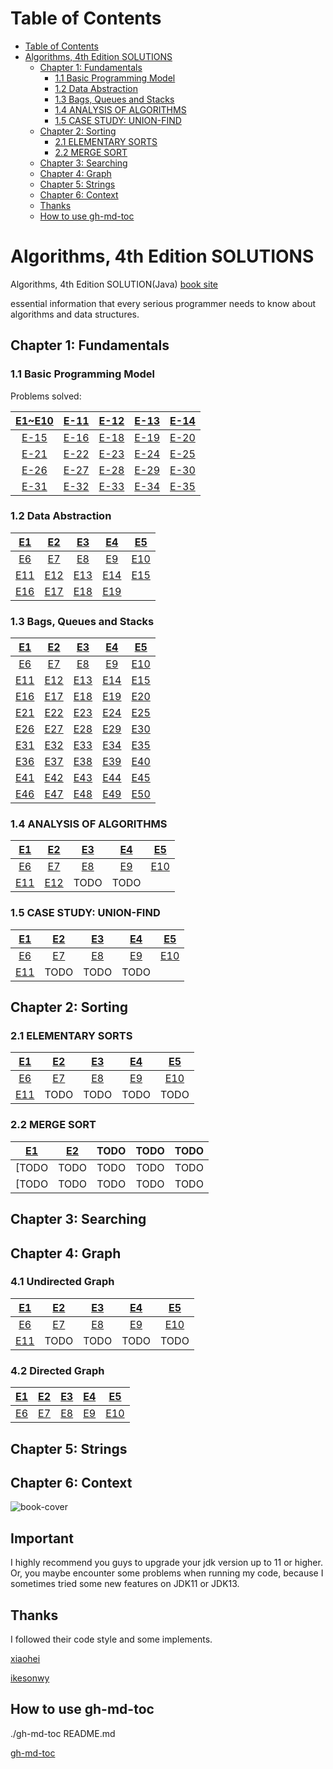 Table of Contents
=================

* [Table of Contents](#table-of-contents)
* [Algorithms, 4th Edition SOLUTIONS](#algorithms-4th-edition-solutions)
  * [Chapter 1: Fundamentals](#chapter-1-fundamentals)
    * [1\.1 Basic Programming Model](#11-basic-programming-model)
    * [1\.2 Data Abstraction](#12-data-abstraction)
    * [1\.3 Bags, Queues and Stacks](#13-bags-queues-and-stacks)
    * [1\.4 ANALYSIS OF ALGORITHMS](#14-analysis-of-algorithms)
    * [1\.5 CASE STUDY: UNION\-FIND](#15-case-study-union-find)
  * [Chapter 2: Sorting](#chapter-2-sorting)
    * [2\.1 ELEMENTARY SORTS](#21-elementary-sorts)
    * [2\.2 MERGE SORT](#22-merge-sort)
  * [Chapter 3: Searching](#chapter-3-searching)
  * [Chapter 4: Graph](#chapter-4-graph)
  * [Chapter 5: Strings](#chapter-5-strings)
  * [Chapter 6: Context](#chapter-6-context)
  * [Thanks](#thanks)
  * [How to use gh\-md\-toc](#how-to-use-gh-md-toc)



# Algorithms, 4th Edition SOLUTIONS

Algorithms, 4th Edition SOLUTION(Java) [book site](https://algs4.cs.princeton.edu/home/)

essential information that every serious programmer needs to know about algorithms and data structures.

## Chapter 1: Fundamentals

###  1.1 Basic Programming Model

Problems solved:

| [E1~E10](./Ch_1_1/Ex_1_1.md)  | [E-11](./Ch_1_1/Ex_1_1_11.md)    | [E-12](./Ch_1_1/Ex_1_1_12.md)    | [E-13](./Ch_1_1/Ex_1_1_13.md)    | [E-14](./Ch_1_1/Ex_1_1_14.md)    |
| :----: | :----: | :----: | :----: | :----: |
| [E-15](./Ch_1_1/Ex_1_1_15.md) | [E-16](./Ch_1_1/Ex_1_1_16.md)    | [E-18](./Ch_1_1/Ex_1_1_18.md)    | [E-19](./Ch_1_1/Ex_1_1_19.md)    | [E-20](./Ch_1_1/Ex_1_1_20.md)   |
| [E-21](./Ch_1_1/Ex_1_1_21.md)   | [E-22](./Ch_1_1/Ex_1_1_22.md)   | [E-23](./Ch_1_1/Ex_1_1_23.md)   | [E-24](./Ch_1_1/Ex_1_1_24.md)   | [E-25](./Ch_1_1/Ex_1_1_25.md)   |
| [E-26](./Ch_1_1/Ex_1_1_26.md)   | [E-27](./Ch_1_1/Ex_1_1_27.md)   | [E-28](./Ch_1_1/Ex_1_1_28.md)   | [E-29](./Ch_1_1/Ex_1_1_29.md)| [E-30](./Ch_1_1/Ex_1_1_30.md)|
|[E-31](./Ch_1_1/Ex_1_1_31.md) | [E-32](./Ch_1_1/Ex_1_1_32.md)|[E-33](./Ch_1_1/Ex_1_1_33.md)| [E-34](./Ch_1_1/Ex_1_1_34.md)| [E-35](./Ch_1_1/Ex_1_1_35.md)|

### 1.2 Data Abstraction

|[E1](./Ch_1_2/Ex_1_2_01.md)|[E2](./Ch_1_2/Ex_1_2_02.md)|[E3](./Ch_1_2/Ex_1_2_03.md)|[E4](./Ch_1_2/Ex_1_2_04.md)|[E5](./Ch_1_2/Ex_1_2_05.md)|
| :----: | :----: | :----: | :----: | :----: |
|[E6](./Ch_1_2/Ex_1_2_06.md)|[E7](./Ch_1_2/Ex_1_2_07.md)|[E8](./Ch_1_2/Ex_1_2_08.md)|[E9](./Ch_1_2/Ex_1_2_09.md)|[E10](./Ch_1_2/Ex_1_2_10.md)|
|[E11](./Ch_1_2/Ex_1_2_11.md)|[E12](./Ch_1_2/Ex_1_2_12.md)|[E13](./Ch_1_2/Ex_1_2_13.md)|[E14](./Ch_1_2/Ex_1_2_14.md)|[E15](./Ch_1_2/Ex_1_2_15.md)|
|[E16](./Ch_1_2/Ex_1_2_16.md)|[E17](./Ch_1_2/Ex_1_2_17.md)|[E18](./Ch_1_2/Ex_1_2_18.md)|[E19](./Ch_1_2/Ex_1_2_19.md)|      |

### 1.3 Bags, Queues and Stacks

|[E1](./Ch_1_3/Ex_1_3_01.md)|[E2](./Ch_1_3/Ex_1_3_02.md)|[E3](./Ch_1_3/Ex_1_3_03.md)|[E4](./Ch_1_3/Ex_1_3_04.md)|[E5](./Ch_1_3/Ex_1_3_05.md)|
| :----: | :----: | :----: | :----: | :----: |
|[E6](./Ch_1_3/Ex_1_3_06.md)|[E7](./Ch_1_3/Ex_1_3_07.md)|[E8](./Ch_1_3/Ex_1_3_08.md)|[E9](./Ch_1_3/Ex_1_3_09.md)|[E10](./Ch_1_3/Ex_1_3_10.md)|
|[E11](./Ch_1_3/Ex_1_3_11.md)|[E12](./Ch_1_3/Ex_1_3_12.md)|[E13](./Ch_1_3/Ex_1_3_13.md)|[E14](./Ch_1_3/Ex_1_3_14.md)|[E15](./Ch_1_3/Ex_1_3_15.md)|
|[E16](./Ch_1_3/Ex_1_3_16.md)|[E17](./Ch_1_3/Ex_1_3_17.md)|[E18](./Ch_1_3/Ex_1_3_18.md)|[E19](./Ch_1_3/Ex_1_3_19.md)|[E20](./Ch_1_3/Ex_1_3_20.md)|
|[E21](./Ch_1_3/Ex_1_3_21.md)|[E22](./Ch_1_3/Ex_1_3_22.md)|[E23](./Ch_1_3/Ex_1_3_23.md)|[E24](./Ch_1_3/Ex_1_3_24.md)|[E25](./Ch_1_3/Ex_1_3_25.md)|
|[E26](./Ch_1_3/Ex_1_3_26.md)|[E27](./Ch_1_3/Ex_1_3_27.md)|[E28](./Ch_1_3/Ex_1_3_28.md)|[E29](./Ch_1_3/Ex_1_3_29.md)|[E30](./Ch_1_3/Ex_1_3_30.md)|
|[E31](./Ch_1_3/Ex_1_3_31.md)|[E32](./Ch_1_3/Ex_1_3_32.md)|[E33](./Ch_1_3/Ex_1_3_33.md)|[E34](./Ch_1_3/Ex_1_3_34.md)|[E35](./Ch_1_3/Ex_1_3_35.md)|
|[E36](./Ch_1_3/Ex_1_3_36.md)|[E37](./Ch_1_3/Ex_1_3_37.md)|[E38](./Ch_1_3/Ex_1_3_38.md)|[E39](./Ch_1_3/Ex_1_3_39.md)|[E40](./Ch_1_3/Ex_1_3_40.md)|
|[E41](./Ch_1_3/Ex_1_3_41.md)|[E42](./Ch_1_3/Ex_1_3_42.md)|[E43](./Ch_1_3/Ex_1_3_43.md)|[E44](./Ch_1_3/Ex_1_3_44.md)|[E45](./Ch_1_3/Ex_1_3_45.md)|
|[E46](./Ch_1_3/Ex_1_3_46.md)|[E47](./Ch_1_3/Ex_1_3_47.md)|[E48](./Ch_1_3/Ex_1_3_48.md)|[E49](./Ch_1_3/Ex_1_3_49.md)|[E50](./Ch_1_3/Ex_1_3_50.md)|

### 1.4 ANALYSIS OF ALGORITHMS

|[E1](./Ch_1_4/Ex_1_4_01.md)|[E2](./Ch_1_4/Ex_1_4_02.md)|[E3](./Ch_1_4/Ex_1_4_03.md)|[E4](./Ch_1_4/Ex_1_4_04.md)|[E5](./Ch_1_4/Ex_1_4_05.md)|
| :----: | :----: | :----: | :----: | :----: |
|[E6](./Ch_1_4/Ex_1_4_06.md)|[E7](./Ch_1_4/Ex_1_4_07.md)|[E8](./Ch_1_4/Ex_1_4_08.md)|[E9](./Ch_1_4/Ex_1_4_09.md)|[E10](./Ch_1_4/Ex_1_4_10.md)|
|[E11](./Ch_1_4/Ex_1_4_11.md)|[E12](./Ch_1_4/Ex_1_4_12.md)|TODO|TODO|

### 1.5 CASE STUDY: UNION-FIND

|[E1](./Ch_1_5/Ex_1_5_01.md)|[E2](./Ch_1_5/Ex_1_5_02.md)|[E3](./Ch_1_5/Ex_1_5_03.md)|[E4](./Ch_1_5/Ex_1_5_04.md)|[E5](./Ch_1_5/Ex_1_5_05.md)|
| :----: | :----: | :----: | :----: | :----: |
|[E6](./Ch_1_5/Ex_1_5_06.md)|[E7](./Ch_1_5/Ex_1_5_07.md)|[E8](./Ch_1_5/Ex_1_5_08.md)|[E9](./Ch_1_5/Ex_1_5_09.md)|[E10](./Ch_1_5/Ex_1_5_10.md)|
|[E11](./Ch_1_5/Ex_1_5_11.md)|TODO|TODO|TODO|

## Chapter 2: Sorting

### 2.1 ELEMENTARY SORTS

|[E1](./Ch_2_1/Ex_2_1_01.md)|[E2](./Ch_2_1/Ex_2_1_02.md)|[E3](./Ch_2_1/Ex_2_1_03.md)|[E4](./Ch_2_1/Ex_2_1_04.md)|[E5](./Ch_2_1/Ex_2_1_05.md)|
| :----: | :----: | :----: | :----: | :----: |
|[E6](./Ch_2_1/Ex_2_1_06.md)|[E7](./Ch_2_1/Ex_2_1_07.md)|[E8](./Ch_2_1/Ex_2_1_08.md)|[E9](./Ch_2_1/Ex_2_1_09.md)|[E10](./Ch_2_1/Ex_2_1_10.md)|
|[E11](./Ch_2_1/Ex_2_1_11.md)|TODO|TODO|TODO|TODO|

### 2.2 MERGE SORT

|[E1](./Ch_2_2/Ex_2_2_01.md)|[E2](./Ch_2_2/Ex_2_2_02.md)|TODO|TODO|TODO|
| :----: | :----: | :----: | :----: | :----: |
|[TODO|TODO|TODO|TODO|TODO|
|[TODO|TODO|TODO|TODO|TODO|

## Chapter 3: Searching

## Chapter 4: Graph

### 4.1 Undirected Graph

|[E1](./Ch_4_1/Ex_4_1_01.md)|[E2](./Ch_4_1/Ex_4_1_02.md)|[E3](./Ch_4_1/Ex_4_1_03.md)|[E4](./Ch_4_1/Ex_4_1_04.md)|[E5](./Ch_4_1/Ex_4_1_05.md)|
| :----: | :----: | :----: | :----: | :----: |
|[E6](./Ch_4_1/Ex_4_1_06.md)|[E7](./Ch_4_1/Ex_4_1_07.md)|[E8](./Ch_4_1/Ex_4_1_08.md)|[E9](./Ch_4_1/Ex_4_1_09.md)|[E10](./Ch_4_1/Ex_4_1_10.md)|
|[E11](./Ch_4_1/Ex_4_1_11.md)|TODO|TODO|TODO|TODO|

### 4.2 Directed Graph

|[E1](./Ch_4_2/Ex_4_2_01.md)|[E2](./Ch_4_2/Ex_4_2_02.md)|[E3](./Ch_4_2/Ex_4_2_03.md)|[E4](./Ch_4_2/Ex_4_2_04.md)|[E5](./Ch_4_2/Ex_4_2_05.md)|
| :----: | :----: | :----: | :----: | :----: |
|[E6](./Ch_4_2/Ex_4_2_06.md)|[E7](./Ch_4_2/Ex_4_2_07.md)|[E8](./Ch_4_2/Ex_4_2_08.md)|[E9](./Ch_4_2/Ex_4_2_09.md)|[E10](./Ch_4_2/Ex_4_2_10.md)|

## Chapter 5: Strings

## Chapter 6: Context

![book-cover](https://gitee.com/gdhu/prvpic/raw/master/2019-05-01-010.jpg)

## Important

I highly recommend you guys to upgrade your jdk version up to 11 or higher.
Or, you maybe encounter some problems when running my code, because I sometimes 
tried some new features on JDK11 or JDK13.

## Thanks

I followed their code style and some implements.

[xiaohei](https://github.com/YangXiaoHei/Algorithms)

[ikesonwy](https://github.com/ikesnowy/Algorithms-4th-Edition-in-Csharp)

## How to use gh-md-toc

./gh-md-toc README.md

[gh-md-toc](https://github.com/ekalinin/github-markdown-toc.go)